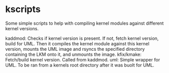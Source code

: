 kscripts
========

Some simple scripts to help with compiling kernel modules against different kernel versions.

kaddmod:	Checks if kernel version is present. If not, fetch kernel version, build for UML.
		Then it compiles the kernel module against this kernel version, mounts the UML image and
		rsyncs the specified directory containing the LKM onto it, and unmounts the image.
kfix/kmake:	Fetch/build kernel version. Called from kaddmod.
uml:		Simple wrapper for UML. To be ran from a kernels root directory after it was buolt for UML.
